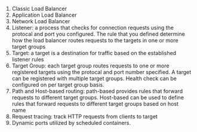 1. Classic Load Balancer
2. Application Load Balancer
3. Network Load Balancer
4. Listener: a process that checks for connection requests using the protocal and port you configured.  The rule that you defined determine how the load balancer routes requests to the targets in one or more target groups
5. Target: a target is a destination for traffic based on the established listener rules
6. Target Group: each target group routes requests to one or more registered targets using the protocal and port number specified. A target can be registered with multiple target groups. Health check can be configured on per target group basis. 
7. Path and Host-based routing: path-based provides rules that forward requests to different target groups. Host-based can be used to define rules that forward requests to different target groups based on host name
8. Request tracing: track HTTP requests from clients to target
9. Dynamic ports utilized by scheduled containers.   
